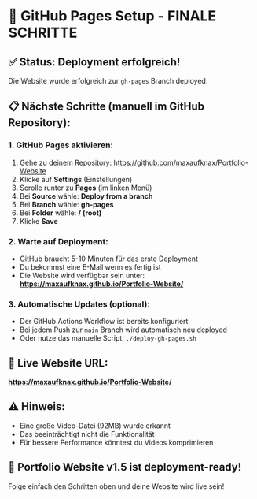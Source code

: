 # 🚀 GitHub Pages Setup - FINALE SCHRITTE

## ✅ Status: Deployment erfolgreich!

Die Website wurde erfolgreich zur `gh-pages` Branch deployed.

## 📋 Nächste Schritte (manuell im GitHub Repository):

### 1. GitHub Pages aktivieren:
1. Gehe zu deinem Repository: https://github.com/maxaufknax/Portfolio-Website
2. Klicke auf **Settings** (Einstellungen)
3. Scrolle runter zu **Pages** (im linken Menü)
4. Bei **Source** wähle: **Deploy from a branch**
5. Bei **Branch** wähle: **gh-pages** 
6. Bei **Folder** wähle: **/ (root)**
7. Klicke **Save**

### 2. Warte auf Deployment:
- GitHub braucht 5-10 Minuten für das erste Deployment
- Du bekommst eine E-Mail wenn es fertig ist
- Die Website wird verfügbar sein unter: **https://maxaufknax.github.io/Portfolio-Website/**

### 3. Automatische Updates (optional):
- Der GitHub Actions Workflow ist bereits konfiguriert
- Bei jedem Push zur `main` Branch wird automatisch neu deployed
- Oder nutze das manuelle Script: `./deploy-gh-pages.sh`

## 🎯 Live Website URL:
**https://maxaufknax.github.io/Portfolio-Website/**

## ⚠️ Hinweis:
- Eine große Video-Datei (92MB) wurde erkannt
- Das beeinträchtigt nicht die Funktionalität
- Für bessere Performance könntest du Videos komprimieren

## 🎉 Portfolio Website v1.5 ist deployment-ready!

Folge einfach den Schritten oben und deine Website wird live sein!
